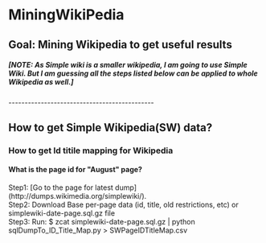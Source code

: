 # MiningWikiPedia
Goal: Mining Wikipedia to get useful results
---------------------------------------------
<h5>[NOTE: As Simple wiki is a smaller wikipedia, I am going to use Simple Wiki. But I am guessing all the steps listed below can be applied to whole Wikipedia as well.]</h5>
---------------------------------------------
<h2>How to get Simple Wikipedia(SW) data?</h2>

<h3>How to get Id titile mapping for Wikipedia</h3>
<h4>What is the page id for "August" page?</h4>
Step1: [Go to the page for latest dump](http://dumps.wikimedia.org/simplewiki/).</br>
Step2: Download Base per-page data (id, title, old restrictions, etc) or simplewiki-date-page.sql.gz file</br>
Step3: Run: $ zcat simplewiki-date-page.sql.gz | python sqlDumpTo_ID_Title_Map.py > SWPageIDTitleMap.csv

